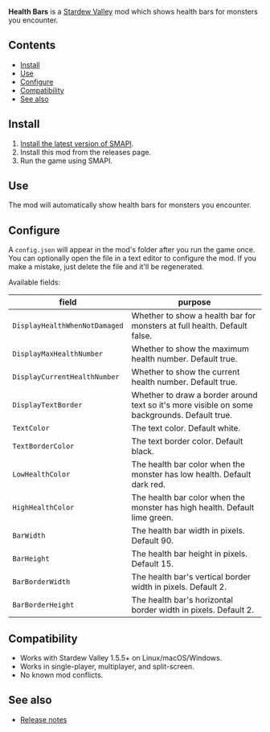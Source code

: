 ﻿﻿**Health Bars** is a [Stardew Valley](http://stardewvalley.net/) mod which shows health bars for
monsters you encounter.

## Contents
* [Install](#install)
* [Use](#use)
* [Configure](#configure)
* [Compatibility](#compatibility)
* [See also](#see-also)

## Install
1. [Install the latest version of SMAPI](https://smapi.io).
2. Install this mod from the releases page.
3. Run the game using SMAPI.

## Use
The mod will automatically show health bars for monsters you encounter.

## Configure
A `config.json` will appear in the mod's folder after you run the game once. You can optionally
open the file in a text editor to configure the mod. If you make a mistake, just delete the file
and it'll be regenerated.

Available fields:

field                         | purpose
----------------------------- | -------
`DisplayHealthWhenNotDamaged` | Whether to show a health bar for monsters at full health. Default false.
`DisplayMaxHealthNumber`      | Whether to show the maximum health number. Default true.
`DisplayCurrentHealthNumber`  | Whether to show the current health number. Default true.
`DisplayTextBorder`           | Whether to draw a border around text so it's more visible on some backgrounds. Default true.
`TextColor`                   | The text color. Default white.
`TextBorderColor`             | The text border color. Default black.
`LowHealthColor`              | The health bar color when the monster has low health. Default dark red.
`HighHealthColor`             | The health bar color when the monster has high health. Default lime green.
`BarWidth`                    | The health bar width in pixels. Default 90.
`BarHeight`                   | The health bar height in pixels. Default 15.
`BarBorderWidth`              | The health bar's vertical border width in pixels. Default 2.
`BarBorderHeight`             | The health bar's horizontal border width in pixels. Default 2.

## Compatibility
* Works with Stardew Valley 1.5.5+ on Linux/macOS/Windows.
* Works in single-player, multiplayer, and split-screen.
* No known mod conflicts.

## See also
* [Release notes](release-notes.md)
